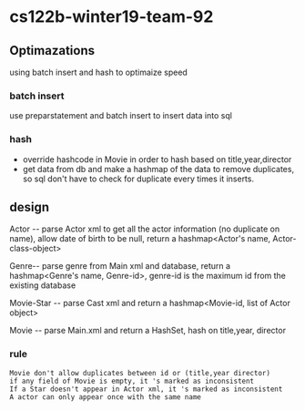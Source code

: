 # cs122b-winter19-team-92

## Optimazations

using batch insert and hash to optimaize speed

### batch insert
use preparstatement and batch insert to insert data into sql

###  hash
- override hashcode in Movie in order to hash based on title,year,director
- get data from db and make a hashmap of the data to remove duplicates, so 
sql don't have to check for duplicate every times it inserts.


## design

Actor  -- parse Actor xml to get all the actor information (no duplicate on name), allow
            date of birth to be null, return a hashmap<Actor's name, Actor-class-object>

Genre--  parse genre from Main xml and database, return a 
            hashmap<Genre's name, Genre-id>, genre-id is the maximum id from the
            existing database

Movie-Star -- parse Cast xml and return a hashmap<Movie-id, list of Actor object>

Movie --    parse Main.xml and return a HashSet<Movie object>, hash on title,year,
                    director

### rule
    Movie don't allow duplicates between id or (title,year director)
    if any field of Movie is empty, it 's marked as inconsistent
    If a Star doesn't appear in Actor xml, it 's marked as inconsistent
    A actor can only appear once with the same name
    

